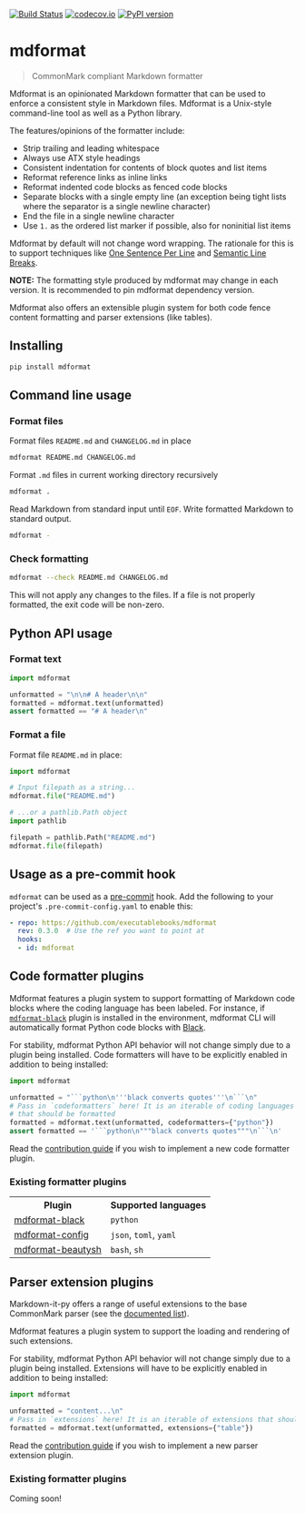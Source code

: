 [![Build Status](https://github.com/executablebooks/mdformat/workflows/Tests/badge.svg?branch=master)](<https://github.com/executablebooks/mdformat/actions?query=workflow%3ATests+branch%3Amaster+event%3Apush>)
[![codecov.io](https://codecov.io/gh/executablebooks/mdformat/branch/master/graph/badge.svg)](<https://codecov.io/gh/executablebooks/mdformat>)
[![PyPI version](https://badge.fury.io/py/mdformat.svg)](<https://badge.fury.io/py/mdformat>)

# mdformat

> CommonMark compliant Markdown formatter

Mdformat is an opinionated Markdown formatter that can be used to enforce a consistent style in Markdown files.
Mdformat is a Unix-style command-line tool as well as a Python library.

The features/opinions of the formatter include:

- Strip trailing and leading whitespace
- Always use ATX style headings
- Consistent indentation for contents of block quotes and list items
- Reformat reference links as inline links
- Reformat indented code blocks as fenced code blocks
- Separate blocks with a single empty line
  (an exception being tight lists where the separator is a single newline character)
- End the file in a single newline character
- Use `1.` as the ordered list marker if possible, also for noninitial list items

Mdformat by default will not change word wrapping.
The rationale for this is to support techniques like
[One Sentence Per Line](<https://asciidoctor.org/docs/asciidoc-recommended-practices/#one-sentence-per-line>)
and
[Semantic Line Breaks](<https://sembr.org/>).

**NOTE:**
The formatting style produced by mdformat may change in each version.
It is recommended to pin mdformat dependency version.

Mdformat also offers an extensible plugin system for both code fence content formatting and parser extensions (like tables).

## Installing

```bash
pip install mdformat
```

## Command line usage

### Format files

Format files `README.md` and `CHANGELOG.md` in place

```bash
mdformat README.md CHANGELOG.md
```

Format `.md` files in current working directory recursively

```bash
mdformat .
```

Read Markdown from standard input until `EOF`.
Write formatted Markdown to standard output.

```bash
mdformat -
```

### Check formatting

```bash
mdformat --check README.md CHANGELOG.md
```

This will not apply any changes to the files.
If a file is not properly formatted, the exit code will be non-zero.

## Python API usage

### Format text

```python
import mdformat

unformatted = "\n\n# A header\n\n"
formatted = mdformat.text(unformatted)
assert formatted == "# A header\n"
```

### Format a file

Format file `README.md` in place:

```python
import mdformat

# Input filepath as a string...
mdformat.file("README.md")

# ...or a pathlib.Path object
import pathlib

filepath = pathlib.Path("README.md")
mdformat.file(filepath)
```

## Usage as a pre-commit hook

`mdformat` can be used as a [pre-commit](<https://github.com/pre-commit/pre-commit>) hook.
Add the following to your project's `.pre-commit-config.yaml` to enable this:

```yaml
- repo: https://github.com/executablebooks/mdformat
  rev: 0.3.0  # Use the ref you want to point at
  hooks:
  - id: mdformat
```

## Code formatter plugins

Mdformat features a plugin system to support formatting of Markdown code blocks where the coding language has been labeled.
For instance, if [`mdformat-black`](<https://github.com/hukkinj1/mdformat-black>) plugin is installed in the environment,
mdformat CLI will automatically format Python code blocks with [Black](<https://github.com/psf/black>).

For stability, mdformat Python API behavior will not change simply due to a plugin being installed.
Code formatters will have to be explicitly enabled in addition to being installed:

````python
import mdformat

unformatted = "```python\n'''black converts quotes'''\n```\n"
# Pass in `codeformatters` here! It is an iterable of coding languages
# that should be formatted
formatted = mdformat.text(unformatted, codeformatters={"python"})
assert formatted == '```python\n"""black converts quotes"""\n```\n'
````

Read the [contribution guide](<https://github.com/executablebooks/mdformat/blob/master/CONTRIBUTING.md#developing-code-formatter-plugins>)
if you wish to implement a new code formatter plugin.

### Existing formatter plugins

<table>
  <tr>
    <th>Plugin</th>
    <th>Supported languages</th>
  </tr>
  <tr>
    <td><a href="https://github.com/hukkinj1/mdformat-black">mdformat-black</a></td>
    <td><code>python</code></td>
  </tr>
  <tr>
    <td><a href="https://github.com/hukkinj1/mdformat-config">mdformat-config</a></td>
    <td><code>json</code>, <code>toml</code>, <code>yaml</code></td>
  </tr>
  <tr>
    <td><a href="https://github.com/hukkinj1/mdformat-beautysh">mdformat-beautysh</a></td>
    <td><code>bash</code>, <code>sh</code></td>
  </tr>
</table>

## Parser extension plugins

Markdown-it-py offers a range of useful extensions to the base CommonMark parser (see the [documented list](<https://markdown-it-py.readthedocs.io/en/latest/plugins.html>)).

Mdformat features a plugin system to support the loading and rendering of such extensions.

For stability, mdformat Python API behavior will not change simply due to a plugin being installed.
Extensions will have to be explicitly enabled in addition to being installed:

```python
import mdformat

unformatted = "content...\n"
# Pass in `extensions` here! It is an iterable of extensions that should be loaded
formatted = mdformat.text(unformatted, extensions={"table"})
```

Read the [contribution guide](<https://github.com/executablebooks/mdformat/blob/master/CONTRIBUTING.md#developing-code-formatter-plugins>)
if you wish to implement a new parser extension plugin.

### Existing formatter plugins

Coming soon!
